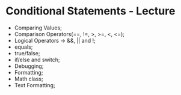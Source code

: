 # Conditional Statements - Lecture

* Comparing Values;
* Comparison Operators(==, !=, >, >=, <, <=);
* Logical Operators -> &&, || and !;
* equals;
* true/false;
* if/else and switch;
* Debugging;
* Formatting;
* Math class;
* Text Formatting;
